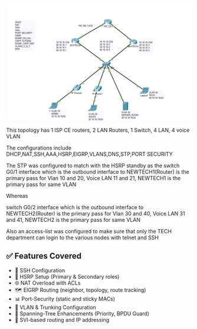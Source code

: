 ![image alt](https://github.com/GOODNEWS221/cisconetworkproject/blob/84fe435a8432bc0a0dac822d7afb99b549327c9d/NEWTECH_ENT/NEWTECH_PNG.png)


This topology has 1 ISP CE routers, 2 LAN Routers, 1 Switch, 4 LAN, 4 voice VLAN

The configurations include DHCP,NAT,SSH,AAA,HSRP,EIGRP,VLANS,DNS,STP,PORT SECURITY

The STP was configured to match with the HSRP standby as the switch G0/1 interface which is the outbound interface to NEWTECH1(Router) is the primary pass for Vlan 10 and 20, Voice LAN 11 and 21, NEWTECH1 is the primary pass for same VLAN

Whereas 

switch G0/2 interface which is the outbound interface to NEWTECH2(Router) is the primary pass for Vlan 30 and 40, Voice LAN 31 and 41, NEWTECH2 is the primary pass for same VLAN

Also an access-list was configured to make sure that only the TECH department can login to the various nodes with telnet and SSH

## ✅ Features Covered

- 🔐 SSH Configuration
- 🔁 HSRP Setup (Primary & Secondary roles)
- 🌐 NAT Overload with ACLs
- 🗺️ EIGRP Routing (neighbor, topology, route tracking)
- 📊 Port-Security (static and sticky MACs)
- 🔧 VLAN & Trunking Configuration
- 🔄 Spanning-Tree Enhancements (Priority, BPDU Guard)
- 🔌 SVI-based routing and IP addressing

